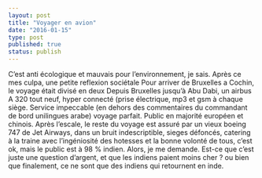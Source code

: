 ```yaml
---
layout: post
title: "Voyager en avion"
date: "2016-01-15"
type: post
published: true
status: publish
---
```


C’est anti écologique et mauvais pour l’environnement, je sais. Après ce mes culpa, une petite reflexion sociétale Pour arriver de Bruxelles a Cochin, le voyage était divisé en deux Depuis Bruxelles jusqu’à Abu Dabi, un airbus A 320 tout neuf, hyper connecté (prise électrique, mp3 et gsm à chaque siège. Service impeccable (en dehors des commentaires du commandant de bord unilingues arabe) voyage parfait. Public en majorité européen et chinois. Après l’escale, le reste du voyage est assuré par un vieux boeing 747 de Jet Airways, dans un bruit indescriptible, sieges défoncés, catering à la traine avec l’ingéniosité des hotesses et la bonne volonté de tous, c’est ok, mais le public est à 98 % indien. Alors, je me demande. Est-ce que c’est juste une question d’argent, et que les indiens paient moins cher ? ou bien que finalement, ce ne sont que des indiens qui retournent en inde.
